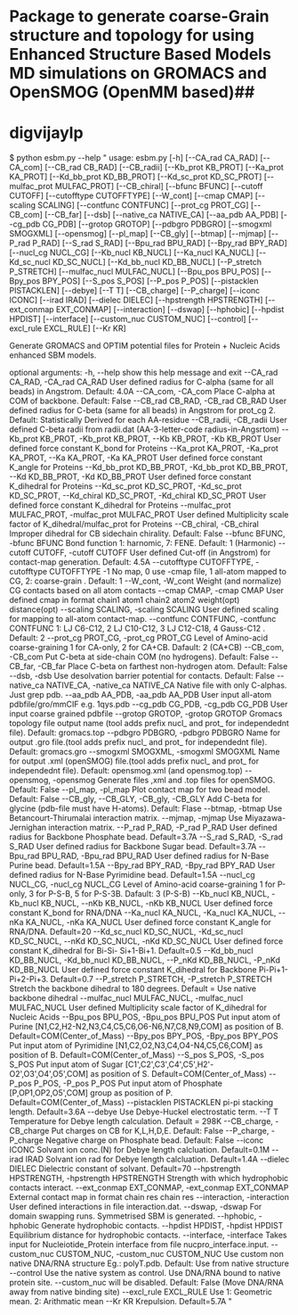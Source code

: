 # Package to generate coarse-Grain structure and topology for using Enhanced Structure Based Models MD simulations on GROMACS and OpenSMOG (OpenMM based)##
# digvijaylp #
$ python esbm.py --help
"
usage: esbm.py [-h] [--CA_rad CA_RAD] [--CA_com] [--CB_rad CB_RAD]
               [--CB_radii] [--Kb_prot KB_PROT] [--Ka_prot KA_PROT]
               [--Kd_bb_prot KD_BB_PROT] [--Kd_sc_prot KD_SC_PROT]
               [--mulfac_prot MULFAC_PROT] [--CB_chiral] [--bfunc BFUNC]
               [--cutoff CUTOFF] [--cutofftype CUTOFFTYPE] [--W_cont]
               [--cmap CMAP] [--scaling SCALING] [--contfunc CONTFUNC]
               [--prot_cg PROT_CG] [--CB_com] [--CB_far] [--dsb]
               [--native_ca NATIVE_CA] [--aa_pdb AA_PDB] [--cg_pdb CG_PDB]
               [--grotop GROTOP] [--pdbgro PDBGRO] [--smogxml SMOGXML]
               [--opensmog] [--pl_map] [--CB_gly] [--btmap] [--mjmap]
               [--P_rad P_RAD] [--S_rad S_RAD] [--Bpu_rad BPU_RAD]
               [--Bpy_rad BPY_RAD] [--nucl_cg NUCL_CG] [--Kb_nucl KB_NUCL]
               [--Ka_nucl KA_NUCL] [--Kd_sc_nucl KD_SC_NUCL]
               [--Kd_bb_nucl KD_BB_NUCL] [--P_stretch P_STRETCH]
               [--mulfac_nucl MULFAC_NUCL] [--Bpu_pos BPU_POS]
               [--Bpy_pos BPY_POS] [--S_pos S_POS] [--P_pos P_POS]
               [--pistacklen PISTACKLEN] [--debye] [--T T] [--CB_charge]
               [--P_charge] [--iconc ICONC] [--irad IRAD]
               [--dielec DIELEC] [--hpstrength HPSTRENGTH]
               [--ext_conmap EXT_CONMAP] [--interaction] [--dswap]
               [--hphobic] [--hpdist HPDIST] [--interface]
               [--custom_nuc CUSTOM_NUC] [--control]
               [--excl_rule EXCL_RULE] [--Kr KR]

Generate GROMACS and OPTIM potential files for Protein + Nucleic Acids
enhanced SBM models.

optional arguments:
  -h, --help            show this help message and exit
  --CA_rad CA_RAD, -CA_rad CA_RAD
                        User defined radius for C-alpha (same for all
                        beads) in Angstrom. Default: 4.0A
  --CA_com, -CA_com     Place C-alpha at COM of backbone. Default: False
  --CB_rad CB_RAD, -CB_rad CB_RAD
                        User defined radius for C-beta (same for all
                        beads) in Angstrom for prot_cg 2. Default:
                        Statistically Derived for each AA-residue
  --CB_radii, -CB_radii
                        User defined C-beta radii from radii.dat
                        (AA-3-letter-code radius-in-Angsrtom)
  --Kb_prot KB_PROT, -Kb_prot KB_PROT, --Kb KB_PROT, -Kb KB_PROT
                        User defined force constant K_bond for Proteins
  --Ka_prot KA_PROT, -Ka_prot KA_PROT, --Ka KA_PROT, -Ka KA_PROT
                        User defined force constant K_angle for Proteins
  --Kd_bb_prot KD_BB_PROT, -Kd_bb_prot KD_BB_PROT, --Kd KD_BB_PROT, -Kd KD_BB_PROT
                        User defined force constant K_dihedral for
                        Proteins
  --Kd_sc_prot KD_SC_PROT, -Kd_sc_prot KD_SC_PROT, --Kd_chiral KD_SC_PROT, -Kd_chiral KD_SC_PROT
                        User defined force constant K_dihedral for
                        Proteins
  --mulfac_prot MULFAC_PROT, -mulfac_prot MULFAC_PROT
                        User defined Multiplicity scale factor of
                        K_dihedral/mulfac_prot for Proteins
  --CB_chiral, -CB_chiral
                        Improper dihedral for CB sidechain chirality.
                        Default: False
  --bfunc BFUNC, -bfunc BFUNC
                        Bond function 1: harnomic, 7: FENE. Default: 1
                        (Harmonic)
  --cutoff CUTOFF, -cutoff CUTOFF
                        User defined Cut-off (in Angstrom) for contact-map
                        generation. Default: 4.5A
  --cutofftype CUTOFFTYPE, -cutofftype CUTOFFTYPE
                        -1 No map, 0 use -cmap file, 1 all-atom mapped to
                        CG, 2: coarse-grain . Default: 1
  --W_cont, -W_cont     Weight (and normalize) CG contacts based on all
                        atom contacts
  --cmap CMAP, -cmap CMAP
                        User defined cmap in format chain1 atom1 chain2
                        atom2 weight(opt) distance(opt)
  --scaling SCALING, -scaling SCALING
                        User defined scaling for mapping to all-atom
                        contact-map.
  --contfunc CONTFUNC, -contfunc CONTFUNC
                        1: LJ C6-C12, 2 LJ C10-C12, 3 LJ C12-C18, 4
                        Gauss-C12 . Default: 2
  --prot_cg PROT_CG, -prot_cg PROT_CG
                        Level of Amino-acid coarse-graining 1 for CA-only,
                        2 for CA+CB. Dafault: 2 (CA+CB)
  --CB_com, -CB_com     Put C-beta at side-chain COM (no hydrogens).
                        Default: False
  --CB_far, -CB_far     Place C-beta on farthest non-hydrogen atom.
                        Default: False
  --dsb, -dsb           Use desolvation barrier potential for contacts.
                        Default: False
  --native_ca NATIVE_CA, -native_ca NATIVE_CA
                        Native file with only C-alphas. Just grep pdb.
  --aa_pdb AA_PDB, -aa_pdb AA_PDB
                        User input all-atom pdbfile/gro/mmCIF e.g.
                        1qys.pdb
  --cg_pdb CG_PDB, -cg_pdb CG_PDB
                        User input coarse grained pdbfile
  --grotop GROTOP, -grotop GROTOP
                        Gromacs topology file output name (tool adds
                        prefix nucl_ and prot_ for independednt file).
                        Default: gromacs.top
  --pdbgro PDBGRO, -pdbgro PDBGRO
                        Name for output .gro file.(tool adds prefix nucl_
                        and prot_ for independednt file). Default:
                        gromacs.gro
  --smogxml SMOGXML, -smogxml SMOGXML
                        Name for output .xml (openSMOG) file.(tool adds
                        prefix nucl_ and prot_ for independednt file).
                        Default: opensmog.xml (and opensmog.top)
  --opensmog, -opensmog
                        Generate files ,xml and .top files for openSMOG.
                        Default: False
  --pl_map, -pl_map     Plot contact map for two bead model. Default:
                        False
  --CB_gly, --CB_GLY, -CB_gly, -CB_GLY
                        Add C-beta for glycine (pdb-file must have
                        H-atoms). Default: Flase
  --btmap, -btmap       Use Betancourt-Thirumalai interaction matrix.
  --mjmap, -mjmap       Use Miyazawa-Jernighan interaction matrix.
  --P_rad P_RAD, -P_rad P_RAD
                        User defined radius for Backbone Phosphate bead.
                        Default=3.7A
  --S_rad S_RAD, -S_rad S_RAD
                        User defined radius for Backbone Sugar bead.
                        Default=3.7A
  --Bpu_rad BPU_RAD, -Bpu_rad BPU_RAD
                        User defined radius for N-Base Purine bead.
                        Default=1.5A
  --Bpy_rad BPY_RAD, -Bpy_rad BPY_RAD
                        User defined radius for N-Base Pyrimidine bead.
                        Default=1.5A
  --nucl_cg NUCL_CG, -nucl_cg NUCL_CG
                        Level of Amino-acid coarse-graining 1 for P-only,
                        3 for P-S-B, 5 for P-S-3B. Dafault: 3 (P-S-B)
  --Kb_nucl KB_NUCL, -Kb_nucl KB_NUCL, --nKb KB_NUCL, -nKb KB_NUCL
                        User defined force constant K_bond for RNA/DNA
  --Ka_nucl KA_NUCL, -Ka_nucl KA_NUCL, --nKa KA_NUCL, -nKa KA_NUCL
                        User defined force constant K_angle for RNA/DNA.
                        Default=20
  --Kd_sc_nucl KD_SC_NUCL, -Kd_sc_nucl KD_SC_NUCL, --nKd KD_SC_NUCL, -nKd KD_SC_NUCL
                        User defined force constant K_dihedral for Bi-Si-
                        Si+1-Bi+1. Default=0.5
  --Kd_bb_nucl KD_BB_NUCL, -Kd_bb_nucl KD_BB_NUCL, --P_nKd KD_BB_NUCL, -P_nKd KD_BB_NUCL
                        User defined force constant K_dihedral for
                        Backbone Pi-Pi+1-Pi+2-Pi+3. Default=0.7
  --P_stretch P_STRETCH, -P_stretch P_STRETCH
                        Stretch the backbone dihedral to 180 degrees.
                        Default = Use native backbone dihedral
  --mulfac_nucl MULFAC_NUCL, -mulfac_nucl MULFAC_NUCL
                        User defined Multiplicity scale factor of
                        K_dihedral for Nucleic Acids
  --Bpu_pos BPU_POS, -Bpu_pos BPU_POS
                        Put input atom of Purine
                        [N1,C2,H2-N2,N3,C4,C5,C6,O6-N6,N7,C8,N9,COM] as
                        position of B. Default=COM(Center_of_Mass)
  --Bpy_pos BPY_POS, -Bpy_pos BPY_POS
                        Put input atom of Pyrimidine
                        [N1,C2,O2,N3,C4,O4-N4,C5,C6,COM] as position of B.
                        Default=COM(Center_of_Mass)
  --S_pos S_POS, -S_pos S_POS
                        Put input atom of Sugar
                        [C1',C2',C3',C4',C5',H2'-O2',O3',O4',O5',COM] as
                        position of S. Default=COM(Center_of_Mass)
  --P_pos P_POS, -P_pos P_POS
                        Put input atom of Phosphate [P,OP1,OP2,O5',COM]
                        group as position of P.
                        Default=COM(Center_of_Mass)
  --pistacklen PISTACKLEN
                        pi-pi stacking length. Default=3.6A
  --debye               Use Debye-Huckel electrostatic term.
  --T T                 Temperature for Debye length calculation. Default
                        = 298K
  --CB_charge, -CB_charge
                        Put charges on CB for K,L,H,D,E. Default: False
  --P_charge, -P_charge
                        Negative charge on Phosphate bead. Default: False
  --iconc ICONC         Solvant ion conc.(N) for Debye length calcluation.
                        Default=0.1M
  --irad IRAD           Solvant ion rad for Debye length calcluation.
                        Default=1.4A
  --dielec DIELEC       Dielectric constant of solvant. Default=70
  --hpstrength HPSTRENGTH, -hpstrength HPSTRENGTH
                        Strength with which hydrophobic contacts interact.
  --ext_conmap EXT_CONMAP, -ext_conmap EXT_CONMAP
                        External contact map in format chain res chain res
  --interaction, -interaction
                        User defined interactions in file interaction.dat.
  --dswap, -dswap       For domain swapping runs. Symmetrised SBM is
                        generated.
  --hphobic, -hphobic   Generate hydrophobic contacts.
  --hpdist HPDIST, -hpdist HPDIST
                        Equilibrium distance for hydrophobic contacts.
  --interface, -interface
                        Takes input for Nucleiotide_Protein interface from
                        file nucpro_interface.input.
  --custom_nuc CUSTOM_NUC, -custom_nuc CUSTOM_NUC
                        Use custom non native DNA/RNA structure Eg.:
                        polyT.pdb. Default: Use from native structure
  --control             Use the native system as control. Use DNA/RNA
                        bound to native protein site. --custom_nuc will be
                        disabled. Default: False (Move DNA/RNA away from
                        native binding site)
  --excl_rule EXCL_RULE
                        Use 1: Geometric mean. 2: Arithmatic mean
  --Kr KR               Krepulsion. Default=5.7A
"
